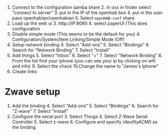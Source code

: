 
1. Connect to the configuration samba share
	2. In osx in finder select "connect to server"
	3. put in the IP of the openhab box
	4. put in the user pass openhabian/openhabian
	5. Select `openHAB-conf` share
2. Load up the web ui
	3. http://IP:8080
	4. select paperUI (This does configuration
3. Disable simple mode (This seems to be the default for you)
	4. Configuration/System/Item Linking/Simple Mode (Off)
4. Setup network binding
	4. Select "Add-ons"
	5. Select "Bindings"
	6. Search for "Network Binding"
	7. Select "Install"
5. Add things
	5. Select "Inbox"
	6. Select "+"
	7. Select "Network Binding"
	8. From the list find your iphone (you can see your ip by clicking on wifi and info)
	9. Select the check
	10.Change the name to "James's Iphone"
6. Create links

# Zwave setup
1. Add the binding
	4. Select "Add-ons"
	5. Select "Bindings"
	6. Search for "Z-wave"
	7. Select "Install"
2. Configure the serial port
	3. Select Things
	4. Select Z-Wave Serial Controller
	5. Select z-wave
	6. Configure and specify /dev/ttyACM0 as the binding

<!--stackedit_data:
eyJoaXN0b3J5IjpbMTYzNjUxOTcxMF19
-->